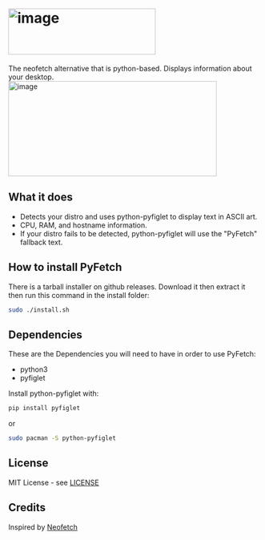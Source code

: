 # <img width="294" height="92" alt="image" src="https://github.com/user-attachments/assets/1ef69b5c-03a4-4811-a5f5-6e4964c8cd9f" />
The neofetch alternative that is python-based. Displays information about your desktop.
<img width="416" height="190" alt="image" src="https://github.com/user-attachments/assets/bc5700df-407c-4b64-88d9-532c255a59a2" />

## What it does

- Detects your distro and uses python-pyfiglet to display text in ASCII art.
- CPU, RAM, and hostname information.
- If your distro fails to be detected, python-pyfiglet will use the "PyFetch" fallback text.

## How to install PyFetch
There is a tarball installer on github releases. Download it then extract it then run this command in the install folder:
```bash
sudo ./install.sh
```

## Dependencies
These are the Dependencies you will need to have in order to use PyFetch:

- python3
- pyfiglet

Install python-pyfiglet with:
```bash
pip install pyfiglet
```
or
```bash
sudo pacman -S python-pyfiglet
```

## License
MIT License - see [LICENSE](LICENSE)

## Credits
Inspired by [Neofetch](https://github.com/dylanaraps/neofetch)
